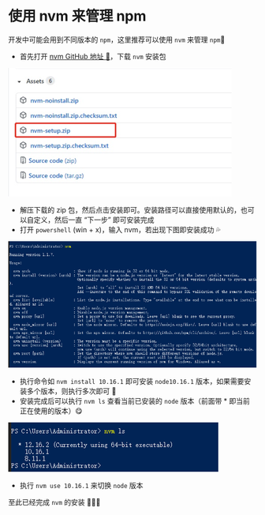 # 使用 nvm 来管理 npm

开发中可能会用到不同版本的 `npm`，这里推荐可以使用 `nvm` 来管理 `npm`👀

- 首先打开 [nvm GitHub 地址 🚀](https://github.com/coreybutler/nvm-windows/releases)，下载 `nvm` 安装包

![nvm 下载](https://github.com/Real102/resourceLibrary/raw/master/img/nvm/download.png "nvm 下载")

- 解压下载的 zip 包，然后点击安装即可。安装路径可以直接使用默认的，也可以自定义，然后一直 “下一步” 即可安装完成
- 打开 `powershell` (win + x)，输入 nvm，若出现下图即安装成功 💦

![nvm](https://github.com/Real102/resourceLibrary/raw/master/img/nvm/powershell.png "nvm")

- 执行命令如 `nvm install 10.16.1` 即可安装 `node10.16.1` 版本，如果需要安装多个版本，则执行多次即可 🌝
- 安装完成后可以执行 `nvm ls` 查看当前已安装的 `node` 版本（前面带 \* 即当前正在使用的版本）😋

![nvm](https://github.com/Real102/resourceLibrary/raw/master/img/nvm/nvm.png "nvm")

- 执行 `nvm use 10.16.1` 来切换 `node` 版本

至此已经完成 `nvm` 的安装 💨💨💨
